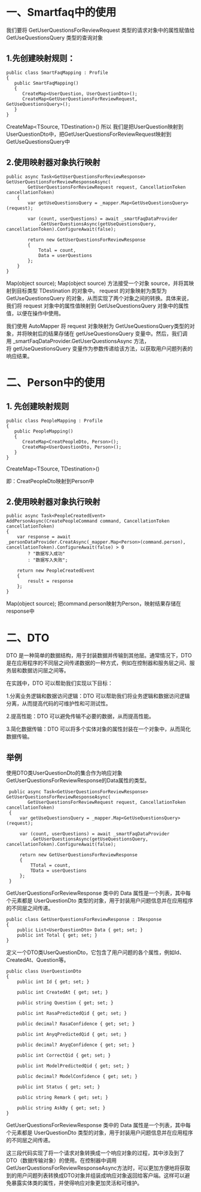 
# 一、Smartfaq中的使用

我们要将 GetUserQuestionsForReviewRequest 类型的请求对象中的属性赋值给 GetUseQuestionsQuery 类型的查询对象

## 1.先创建映射规则：

```
public class SmartFaqMapping : Profile
{
   public SmartFaqMapping()
   {
      CreateMap<UserQuestion, UserQuestionDto>();
      CreateMap<GetUserQuestionsForReviewRequest, GetUseQuestionsQuery>();
   }
}
```

CreateMap<TSource, TDestination>()
所以 我们是把UserQuestion映射到UserQuestionDto中，把GetUserQuestionsForReviewRequest映射到GetUseQuestionsQuery中

## 2.使用映射器对象执行映射

```
public async Task<GetUserQuestionsForReviewResponse> GetUserQuestionsForReviewResponseAsync(
        GetUserQuestionsForReviewRequest request, CancellationToken cancellationToken)
    {
        var getUseQuestionsQuery = _mapper.Map<GetUseQuestionsQuery>(request);

        var (count, userQuestions) = await _smartFaqDataProvider
            .GetUserQuestionsAsync(getUseQuestionsQuery, cancellationToken).ConfigureAwait(false);

        return new GetUserQuestionsForReviewResponse
        {
            Total = count,
            Data = userQuestions
        };
    }
}
```

Map<TDestination>(object source);
Map<TDestination>(object source) 方法接受一个对象 source，并将其映射到目标类型 TDestination 的对象中。
request 的对象映射为类型为 GetUseQuestionsQuery 的对象，从而实现了两个对象之间的转换。具体来说，我们将 request 对象中的属性值映射到 GetUseQuestionsQuery 对象中的属性值，以便在操作中使用。

我们使用 AutoMapper 将 request 对象映射为 GetUseQuestionsQuery类型的对象，并将映射后的结果存储在 getUseQuestionsQuery 变量中。然后，我们调用 _smartFaqDataProvider.GetUserQuestionsAsync 方法，将 getUseQuestionsQuery 变量作为参数传递给该方法，以获取用户问题列表的响应结果。

# 二、Person中的使用

## 1. 先创建映射规则

```
public class PeopleMapping : Profile
{
   public PeopleMapping()
   {
      CreateMap<CreatPeopleDto, Person>();
      CreateMap<UserQuestionDto, Person>();
   }
}
```

CreateMap<TSource, TDestination>()

即：CreatPeopleDto映射到Person中

## 2.使用映射器对象执行映射

```
public async Task<PeopleCreatedEvent> AddPersonAsync(CreatePeopleCommand command, CancellationToken cancellationToken)
{
    var response = await _personDataProvider.CreatAsync(_mapper.Map<Person>(command.person), cancellationToken).ConfigureAwait(false) > 0
        ? "数据写入成功"
        : "数据写入失败";
            
    return new PeopleCreatedEvent
    {
        result = response
    };
}
```

Map<TDestination>(object source);
把command.person映射为Person，映射结果存储在response中

# 二、DTO

DTO 是一种简单的数据结构，用于封装数据并传输到其他层。通常情况下，DTO 是在应用程序的不同层之间传递数据的一种方式，例如在控制器和服务层之间、服务层和数据访问层之间等。

在实践中，DTO 可以帮助我们实现以下目标：

1.分离业务逻辑和数据访问逻辑：DTO 可以帮助我们将业务逻辑和数据访问逻辑分离，从而提高代码的可维护性和可测试性。

2.提高性能：DTO 可以避免传输不必要的数据，从而提高性能。

3.简化数据传输：DTO 可以将多个实体对象的属性封装在一个对象中，从而简化数据传输。

## 举例

使用DTO类UserQuestionDto的集合作为响应对象GetUserQuestionsForReviewResponse的Data属性的类型。

```
 public async Task<GetUserQuestionsForReviewResponse> GetUserQuestionsForReviewResponseAsync(
        GetUserQuestionsForReviewRequest request, CancellationToken cancellationToken)
 {
     var getUseQuestionsQuery = _mapper.Map<GetUseQuestionsQuery>(request);

     var (count, userQuestions) = await _smartFaqDataProvider
         .GetUserQuestionsAsync(getUseQuestionsQuery, cancellationToken).ConfigureAwait(false);

     return new GetUserQuestionsForReviewResponse
     {
         TTotal = count,
         TData = userQuestions
     };
 }
```

GetUserQuestionsForReviewResponse 类中的 Data 属性是一个列表，其中每个元素都是 UserQuestionDto 类型的对象，用于封装用户问题信息并在应用程序的不同层之间传递。

```
public class GetUserQuestionsForReviewResponse : IResponse
{
    public List<UserQuestionDto> Data { get; set; }
    public int Total { get; set; }
}
```

定义一个DTO类UserQuestionDto，它包含了用户问题的各个属性，例如Id、CreatedAt、Question等。

```
public class UserQuestionDto
{
    public int Id { get; set; }

    public int CreatedAt { get; set; }

    public string Question { get; set; }

    public int RasaPredictedQid { get; set; }

    public decimal? RasaConfidence { get; set; }

    public int AnyqPredictedQid { get; set; }

    public decimal? AnyqConfidence { get; set; }

    public int CorrectQid { get; set; }
    
    public int ModelPredictedQid { get; set; }

    public decimal? ModelConfidence { get; set; }

    public int Status { get; set; }

    public string Remark { get; set; }

    public string AskBy { get; set; }
}
```

GetUserQuestionsForReviewResponse 类中的 Data 属性是一个列表，其中每个元素都是 UserQuestionDto 类型的对象，用于封装用户问题信息并在应用程序的不同层之间传递。

这三段代码实现了将一个请求对象转换成一个响应对象的过程，其中涉及到了DTO（数据传输对象）的使用。在控制器中调用GetUserQuestionsForReviewResponseAsync方法时，可以更加方便地将获取到的用户问题列表转换成DTO对象并组装成响应对象返回给客户端。这样可以避免暴露实体类的属性，并使得响应对象更加灵活和可维护。